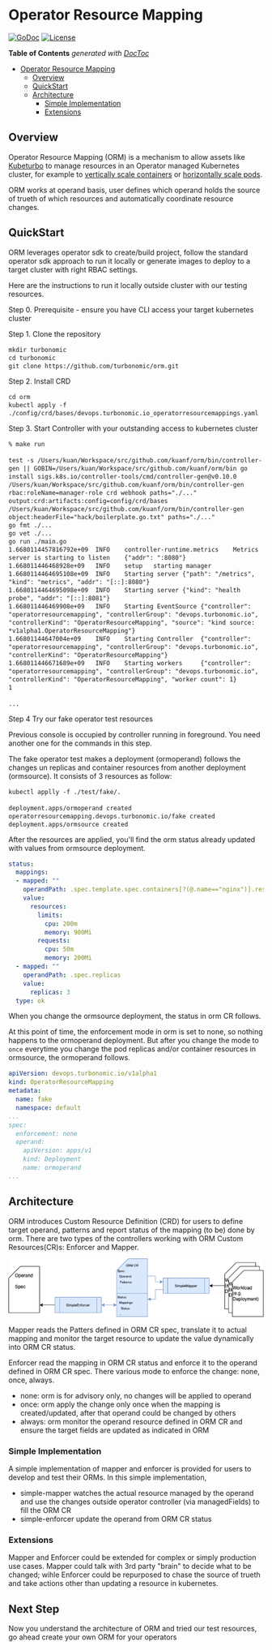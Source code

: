 # Operator Resource Mapping
[![GoDoc](https://godoc.org/github.com/turbonomic/orm?status.svg)](https://godoc.org/github.com/turbonomic/orm)
[![License](https://img.shields.io/:license-apache-blue.svg)](http://www.apache.org/licenses/LICENSE-2.0.html)

<!-- START doctoc generated TOC please keep comment here to allow auto update -->
<!-- DON'T EDIT THIS SECTION, INSTEAD RE-RUN doctoc TO UPDATE -->
**Table of Contents**  *generated with [DocToc](https://github.com/thlorenz/doctoc)*

- [Operator Resource Mapping](#operator-resource-mapping)
  - [Overview](#overview)
  - [QuickStart](#quickstart)
  - [Architecture](#architecture)
    - [Simple Implementation](#simple-implementation)
    - [Extensions](#extensions)

<!-- END doctoc generated TOC please keep comment here to allow auto update -->


## Overview

Operator Resource Mapping (ORM) is a mechanism to allow assets like [Kubeturbo](https://github.com/turbonomic/kubeturbo/wiki) to manage resources in an Operator managed Kubernetes cluster, for example to [vertically scale containers](https://github.com/turbonomic/kubeturbo/wiki/Action-Details#resizing-vertical-scaling-of-containerized-workloads) or [horizontally scale pods](https://github.com/turbonomic/kubeturbo/wiki/Action-Details#slo-horizontal-scaling-private-preview).

ORM works at operand basis, user defines which operand holds the source of trueth of which resources and automatically coordinate resource changes.

## QuickStart

ORM leverages operator sdk to create/build project, follow the standard operator sdk approach to run it locally or generate images to deploy to a target cluster with right RBAC settings. 

Here are the instructions to run it locally outside cluster with our testing resources. 

Step 0. Prerequisite - ensure you have CLI access your target kubernetes cluster

Step 1. Clone the repository

```script
mkdir turbonomic
cd turbonomic
git clone https://github.com/turbonomic/orm.git
```

Step 2. Install CRD

```script
cd orm
kubectl apply -f ./config/crd/bases/devops.turbonomic.io_operatorresourcemappings.yaml
```

Step 3. Start Controller with your outstanding access to kubernetes cluster

```script
% make run

test -s /Users/kuan/Workspace/src/github.com/kuanf/orm/bin/controller-gen || GOBIN=/Users/kuan/Workspace/src/github.com/kuanf/orm/bin go install sigs.k8s.io/controller-tools/cmd/controller-gen@v0.10.0
/Users/kuan/Workspace/src/github.com/kuanf/orm/bin/controller-gen rbac:roleName=manager-role crd webhook paths="./..." output:crd:artifacts:config=config/crd/bases
/Users/kuan/Workspace/src/github.com/kuanf/orm/bin/controller-gen object:headerFile="hack/boilerplate.go.txt" paths="./..."
go fmt ./...
go vet ./...
go run ./main.go
1.6680114457816792e+09  INFO    controller-runtime.metrics    Metrics server is starting to listen    {"addr": ":8080"}
1.668011446468928e+09   INFO    setup   starting manager
1.6680114464695108e+09  INFO    Starting server {"path": "/metrics", "kind": "metrics", "addr": "[::]:8080"}
1.6680114464695098e+09  INFO    Starting server {"kind": "health probe", "addr": "[::]:8081"}
1.668011446469908e+09   INFO    Starting EventSource {"controller": "operatorresourcemapping", "controllerGroup": "devops.turbonomic.io", "controllerKind": "OperatorResourceMapping", "source": "kind source: *v1alpha1.OperatorResourceMapping"}
1.66801144647004e+09    INFO    Starting Controller  {"controller": "operatorresourcemapping", "controllerGroup": "devops.turbonomic.io", "controllerKind": "OperatorResourceMapping"}
1.668011446671689e+09   INFO    Starting workers     {"controller": "operatorresourcemapping", "controllerGroup": "devops.turbonomic.io", "controllerKind": "OperatorResourceMapping", "worker count": 1}
1

...
```

Step 4 Try our fake operator test resources 

Previous console is occupied by controller running in foreground. You need another one for the commands in this step.

The fake operator test makes a deployment (ormoperand) follows the changes un replicas and container resources from another deployment (ormsource). It consists of 3 resources as follow:

```scripts
kubectl applly -f ./test/fake/.

deployment.apps/ormoperand created
operatorresourcemapping.devops.turbonomic.io/fake created
deployment.apps/ormsource created
```

After the resources are applied, you'll find the orm status already updated with values from ormsource deployment. 

```yaml
status:
  mappings:
  - mapped: ""
    operandPath: .spec.template.spec.containers[?(@.name=="nginx")].resources
    value:
      resources:
        limits:
          cpu: 200m
          memory: 900Mi
        requests:
          cpu: 50m
          memory: 200Mi
  - mapped: ""
    operandPath: .spec.replicas
    value:
      replicas: 3
  type: ok

```

When you change the ormsource deployment, the status in orm CR follows.

At this point of time, the enforcement mode in orm is set to none, so nothing happens to the ormoperand deployment. But after you change the mode to `once` everytime you change the pod replicas and/or container resources in ormsource, the ormoperand follows.

```yaml
apiVersion: devops.turbonomic.io/v1alpha1
kind: OperatorResourceMapping
metadata:
  name: fake
  namespace: default
...
spec:
  enforcement: none
  operand:
    apiVersion: apps/v1
    kind: Deployment
    name: ormoperand
...
```


## Architecture

ORM introduces Custom Resource Definition (CRD) for users to define target operand, patterns and report status of the mapping (to be) done by orm. There are two types of the controllers working with ORM Custom Resources(CR)s: Enforcer and Mapper.

![image](docs/images/basic.png)

Mapper reads the Patters defined in ORM CR spec, translate it to actual mapping and monitor the target resource to update the value dynamically into ORM CR status.

Enforcer read the mapping in ORM CR status and enforce it to the operand defined in ORM CR spec. There various mode to enforce the change: none, once, always. 

- none: orm is for advisory only, no changes will be applied to operand
- once: orm apply the change only once when the mapping is created/updated, after that operand could be changed by others
- always: orm monitor the operand resource defined in ORM CR and ensure the target fields are updated as indicated in ORM

### Simple Implementation

A simple implementation of mapper and enforcer is provided for users to develop and test their ORMs. In this simple implementation, 

- simple-mapper watches the actual resource managed by the operand and use the changes outside operator controller (via managedFields) to 
fill the ORM CR
- simple-enforcer update the operand from ORM CR status

### Extensions

Mapper and Enforcer could be extended for complex or simply production use cases. Mapper could talk with 3rd party "brain" to decide what to be changed; wihle Enforcer could be repurposed to chase the source of trueth and take actions other than updating a resource in kubernetes.

## Next Step

Now you understand the architecture of ORM and tried our test resources, go ahead create your own ORM for your operators